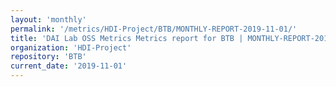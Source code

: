 ```yaml
---
layout: 'monthly'
permalink: '/metrics/HDI-Project/BTB/MONTHLY-REPORT-2019-11-01/'
title: 'DAI Lab OSS Metrics Metrics report for BTB | MONTHLY-REPORT-2019-11-01'
organization: 'HDI-Project'
repository: 'BTB'
current_date: '2019-11-01'
---
```

